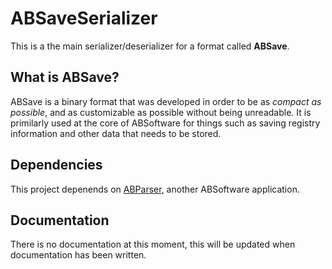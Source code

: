 # ABSaveSerializer

This is a the main serializer/deserializer for a format called **ABSave**.

## What is ABSave? 

ABSave is a binary format that was developed in order to be as *compact as possible*, and as customizable as possible without being unreadable. It is primilarly used at the core of ABSoftware for things such as saving registry information and other data that needs to be stored.

## Dependencies

This project depenends on [ABParser](https://github.com/ABSoftwareOfficial/ABSoftware.ABParser), another ABSoftware application.

## Documentation

There is no documentation at this moment, this will be updated when documentation has been written.
